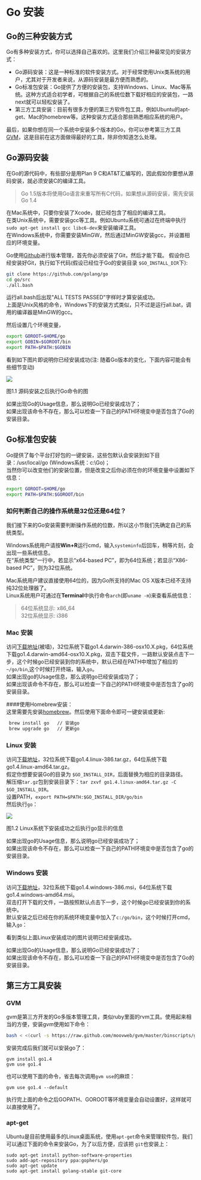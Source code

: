 # Go 安装

## Go的三种安装方式
Go有多种安装方式，你可以选择自己喜欢的。这里我们介绍三种最常见的安装方式：

- Go源码安装：这是一种标准的软件安装方式。对于经常使用Unix类系统的用户，尤其对于开发者来说，从源码安装是最方便而熟悉的。
- Go标准包安装：Go提供了方便的安装包，支持Windows、Linux、Mac等系统。这种方式适合初学者，可根据自己的系统位数下载好相应的安装包，一路next就可以轻松安装了。
- 第三方工具安装：目前有很多方便的第三方软件包工具，例如Ubuntu的apt-get、Mac的homebrew等。这种安装方式适合那些熟悉相应系统的用户。

最后，如果你想在同一个系统中安装多个版本的Go，你可以参考第三方工具[GVM](https://github.com/moovweb/gvm)，这是目前在这方面做得最好的工具，除非你知道怎么处理。

## Go源码安装
在Go的源代码中，有些部分是用Plan 9 C和AT&T汇编写的，因此假如你要想从源码安装，就必须安装C的编译工具。
> Go 1.5版本将使用Go语言来重写所有C代码，如果想从源码安装，需先安装Go 1.4

在Mac系统中，只要你安装了Xcode，就已经包含了相应的编译工具。   
在类Unix系统中，需要安装gcc等工具。例如Ubuntu系统可通过在终端中执行`sudo apt-get install gcc libc6-dev`来安装编译工具。   
在Windows系统中，你需要安装MinGW，然后通过MinGW安装gcc，并设置相应的环境变量。

Go使用[Github](https://github.com/golang/go)进行版本管理，首先你必须安装了Git，然后才能下载。
假设你已经安装好Git，执行如下代码(假设已经位于Go的安装目录 `$GO_INSTALL_DIR`下): 
```sh
git clone https://github.com/golang/go
cd go/src
./all.bash
```

运行all.bash后出现"ALL TESTS PASSED"字样时才算安装成功。   
上面是Unix风格的命令，Windows下的安装方式类似，只不过是运行all.bat，调用的编译器是MinGW的gcc。

然后设置几个环境变量，
```sh
export GOROOT=$HOME/go
export GOBIN=$GOROOT/bin
export PATH=$PATH:$GOBIN
```

看到如下图片即说明你已经安装成功(注: 随着Go版本的变化，下面内容可能会有些细节变动)

![](images/1.1.mac.png?raw=true)

图1.1 源码安装之后执行Go命令的图

如果出现Go的Usage信息，那么说明Go已经安装成功了；   
如果出现该命令不存在，那么可以检查一下自己的PATH环境变中是否包含了Go的安装目录。


## Go标准包安装

Go提供了每个平台打好包的一键安装，这些包默认会安装到如下目录：/usr/local/go (Windows系统：c:\Go)；   
当然你可以改变他们的安装位置，但是改变之后你必须在你的环境变量中设置如下信息：
```sh
export GOROOT=$HOME/go  
export PATH=$PATH:$GOROOT/bin
```

### 如何判断自己的操作系统是32位还是64位？

我们接下来的Go安装需要判断操作系统的位数，所以这小节我们先确定自己的系统类型。 

Windows系统用户请按**Win+R**运行cmd，输入`systeminfo`后回车，稍等片刻，会出现一些系统信息。   
在“系统类型”一行中，若显示“x64-based PC”，即为64位系统；若显示“X86-based PC”，则为32位系统。   

Mac系统用户建议直接使用64位的，因为Go所支持的Mac OS X版本已经不支持纯32位处理器了。   
Linux系统用户可通过在**Terminal**中执行命令`arch`(即`uname -m`)来查看系统信息：
> 64位系统显示: x86_64   
> 32位系统显示: i386

### Mac 安装

访问[下载地址][downlink](被墙)，32位系统下载go1.4.darwin-386-osx10.X.pkg，64位系统下载go1.4.darwin-amd64-osx10.X.pkg，双击下载文件，一路默认安装点击下一步，这个时候go已经安装到你的系统中，默认已经在PATH中增加了相应的`~/go/bin`,这个时候打开终端，输入`go`。   
如果出现go的Usage信息，那么说明go已经安装成功了；   
如果出现该命令不存在，那么可以检查一下自己的PATH环境变中是否包含了go的安装目录。   

####使用Homebrew安装：   
这里需要先安装[homebrew](http://brew.sh/index_zh-cn.html)。然后使用下面命令即可一键安装或更新:   
```sh
 brew install go   // 安装go
 brew upgrade go   // 更新go
```

### Linux 安装

访问[下载地址][downlink]，32位系统下载go1.4.linux-386.tar.gz，64位系统下载go1.4.linux-amd64.tar.gz。   
假定你想要安装Go的目录为 `$GO_INSTALL_DIR`，后面替换为相应的目录路径。   
解压缩`tar.gz`包到安装目录下：`tar zxvf go1.4.linux-amd64.tar.gz -C $GO_INSTALL_DIR`。   
设置PATH，`export PATH=$PATH:$GO_INSTALL_DIR/go/bin`   
然后执行`go`：

![](images/1.1.linux.png?raw=true)

图1.2 Linux系统下安装成功之后执行go显示的信息

如果出现go的Usage信息，那么说明go已经安装成功了；   
如果出现该命令不存在，那么可以检查一下自己的PATH环境变中是否包含了go的安装目录。

### Windows 安装

访问[下载地址][downlink]，32位系统下载go1.4.windows-386.msi，64位系统下载go1.4.windows-amd64.msi。   
双击打开下载的文件，一路按照默认点击下一步，这个时候go已经安装到你的系统中。   
默认安装之后已经在你的系统环境变量中加入了`c:/go/bin`，这个时候打开cmd，输入`go`：

看到类似上面Linux安装成功的图片说明已经安装成功。

如果出现Go的Usage信息，那么说明Go已经安装成功了；   
如果出现该命令不存在，那么可以检查一下自己的PATH环境变中是否包含了Go的安装目录。

## 第三方工具安装
### GVM
gvm是第三方开发的Go多版本管理工具，类似ruby里面的rvm工具。使用起来相当的方便，安装gvm使用如下命令：
```sh
bash < <(curl -s https://raw.github.com/moovweb/gvm/master/binscripts/gvm-installer)
```

安装完成后我们就可以安装go了：
```
gvm install go1.4
gvm use go1.4
```
也可以使用下面的命令，省去每次调用`gvm use`的麻烦：
```
gvm use go1.4 --default
```

执行完上面的命令之后GOPATH、GOROOT等环境变量会自动设置好，这样就可以直接使用了。

### apt-get
Ubuntu是目前使用最多的Linux桌面系统，使用`apt-get`命令来管理软件包，我们可以通过下面的命令来安装Go，为了以后方便，应该把 `git`也安装上：
```
sudo apt-get install python-software-properties
sudo add-apt-repository ppa:gophers/go
sudo apt-get update
sudo apt-get install golang-stable git-core
```

[downlink]: https://golang.org/dl/ "Go安装包下载"
